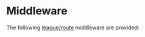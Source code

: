 # Middleware

The following [league/route](https://route.thephpleague.com/) middleware are provided: 

